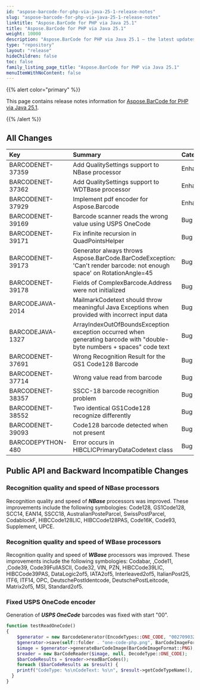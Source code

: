 ```yaml
---
id: "aspose-barcode-for-php-via-java-25-1-release-notes"
slug: "aspose-barcode-for-php-via-java-25-1-release-notes"
linktitle: "Aspose.BarCode for PHP via Java 25.1"
title: "Aspose.BarCode for PHP via Java 25.1"
weight: 10000
description: "Aspose.BarCode for PHP via Java 25.1 – the latest updates and fixes."
type: "repository"
layout: "release"
hideChildren: false
toc: false
family_listing_page_title: "Aspose.BarCode for PHP via Java 25.1"
menuItemWithNoContent: false
---
```


{{% alert color="primary" %}}

This page contains release notes information for [Aspose.BarCode for PHP via Java 25.1](https://releases.aspose.com/barcode/php/new-releases/aspose.barcode-for-php-via-java-25.1/).

{{% /alert %}}
## **All Changes**

| **Key**            | **Summary**                                                                                                             | **Category** |
|:-------------------|:------------------------------------------------------------------------------------------------------------------------|:-------------|
| BARCODENET-37359   | Add QualitySettings support to NBase processor                                                                          | Enhancement  |
| BARCODENET-37362   | Add QualitySettings support to WDTBase processor                                                                        | Enhancement  |
| BARCODENET-37929   | Implement pdf encoder for Aspose.Barcode                                                                                | Enhancement  |
| BARCODENET-39169   | Barcode scanner reads the wrong value using USPS OneCode                                                                | Bug          |
| BARCODENET-39171   | Fix infinite recursion in QuadPointsHelper                                                                              | Bug          |
| BARCODENET-39173   | Generator always throws Aspose.BarCode.BarCodeException: 'Can't render barcode: not enough space' on RotationAngle=45   | Bug          |
| BARCODENET-39178   | Fields of ComplexBarcode.Address were not initialized                                                                   | Bug          |
| BARCODEJAVA-2014   | MailmarkCodetext should throw meaningful Java Exceptions when provided with incorrect input data                        | Bug          |
| BARCODEJAVA-1327   | ArrayIndexOutOfBoundsException exception occurred when generating barcode with "double-byte numbers + spaces" code text | Bug          |
| BARCODENET-37691   | Wrong Recognition Result for the GS1 Code128 Barcode                                                                    | Bug          |
| BARCODENET-37714   | Wrong value read from barcode                                                                                           | Bug          |
| BARCODENET-38357   | SSCC-18 barcode recognition problem                                                                                     | Bug          |
| BARCODENET-38552   | Two identical GS1Code128 recognize differently                                                                          | Bug          |
| BARCODENET-39093   | Code128 barcode detected when not present                                                                               | Bug          |
| BARCODEPYTHON-480  | Error occurs in HIBCLICPrimaryDataCodetext class                                                                        | Bug          |

## **Public API and Backward Incompatible Changes**

### Recognition quality and speed of NBase processors

Recognition quality and speed of ***NBase*** processors was improved. These improvements include the following
symbologies: Code128, GS1Code128, SCC14, EAN14, SSCC18, AustralianPosteParcel, SwissPostParcel, CodablockF,
HIBCCode128LIC, HIBCCode128PAS, Code16K, Code93, Supplement, UPCE.

### Recognition quality and speed of WBase processors

Recognition quality and speed of ***WBase*** processors was improved. These improvements include the following
symbologies: Codabar, ,Code11, ,Code39, Code39FullASCII, Code32, VIN, PZN, HIBCCode39LIC, HIBCCode39PAS, DataLogic2of5,
IATA2of5, Interleaved2of5, ItalianPost25, ITF6, ITF14, OPC, DeutschePostIdentcode, DeutschePostLeitcode, Matrix2of5,
MSI, Standard2of5.

### Fixed USPS OneCode encoder

Generation of ***USPS OneCode*** barcodes was fixed with start "00".

```php
function testReadOneCode()
{
    $generator = new BarcodeGenerator(EncodeTypes::ONE_CODE, "0027090323734116180477077361580");
    $generator->save(self::folder . "one-code-php.png", BarCodeImageFormat::PNG);
    $image = $generator->generateBarCodeImage(BarCodeImageFormat::PNG);
    $reader = new BarCodeReader($image, null, DecodeType::ONE_CODE);
    $barCodeResults = $reader->readBarCodes();
    foreach ($barCodeResults as $result) {
    printf("CodeType: %s\nCodeText: %s\n", $result->getCodeTypeName(), $result->getCodeText());
  }
}
```

